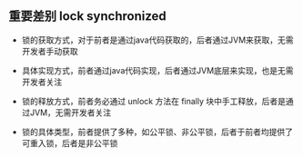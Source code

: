 ## 重要差别 lock synchronized 

+ 锁的获取方式，对于前者是通过java代码获取的，后者通过JVM来获取，无需开发者手动获取

+ 具体实现方式，前者通过java代码实现，后者通过JVM底层来实现，也是无需开发者关注

+ 锁的释放方式，前者务必通过 unlock 方法在 finally 块中手工释放，后者是通过JVM，无需开发者关注

+ 锁的具体类型，前者提供了多种，如公平锁、非公平锁，后者于前者均提供了可重入锁，后者是非公平锁